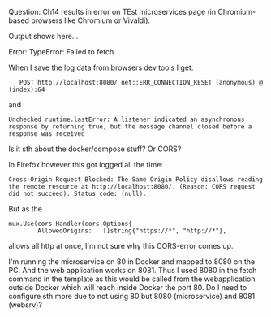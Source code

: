 Question: Ch14 results in error on TEst microservices page (in Chromium-based browsers like Chromium or Vivaldi):

  Output shows here...
  
  Error: TypeError: Failed to fetch

When I save the log data from browsers dev tools I get:

       POST http://localhost:8080/ net::ERR_CONNECTION_RESET (anonymous) @ (index):64

and
	
 	Unchecked runtime.lastError: A listener indicated an asynchronous response by returning true, but the message channel closed before a response was received

Is it sth about the docker/compose stuff? Or CORS?

In Firefox however this got logged all the time:

	Cross-Origin Request Blocked: The Same Origin Policy disallows reading the remote resource at http://localhost:8080/. (Reason: CORS request did not succeed). Status code: (null).

But as the 	

	mux.Use(cors.Handler(cors.Options{
			AllowedOrigins:   []string{"https://*", "http://*"},

allows all http at once, I'm not sure why this CORS-error comes up. 

I'm running the microservice on 80 in Docker and mapped to 8080 on the PC. And the web application works on 8081. Thus I used 8080 in the fetch command in the template as this would be called from the webapplication outside Docker which will reach inside Docker the port 80.
Do I need to configure sth more due to not using 80 but 8080 (microservice) and 8081 (websrv)? 
